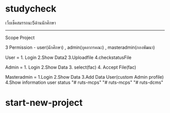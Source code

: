 # studycheck
 เว็บเช็คสมรรถนะ5ด้านนักศึกษา

---------------------------------------------------------------------------------
 Scope Project

 3 Permission   -  user(นักศึกษา) , admin(บุคลากรคณะ) , masteradmin(กองพัฒนา)

 User = 1. Login 2.Show Data2 3.Uploadfile  4.checkstatusFile 

 Admin = 1. Login 2.Show Data  3. select(fac)  4. Accept File(fac) 

 Masteradmin = 1.Login  2.Show Data  3.Add Data User(custom Admin profile) 4.Show information user status
"# ruts-mcps" 
"# ruts-mcps" 
"# ruts-dcms" 
# start-new-project
